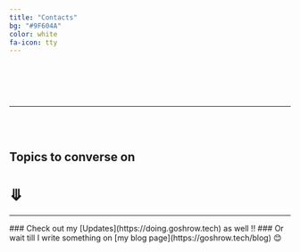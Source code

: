 ```yaml
---
title: "Contacts"
bg: "#9F604A"
color: white
fa-icon: tty
---
```


<h1>
<span>
<a href="https://github.com/GOSHROW">
<i class="fa fa-github fa-2x" aria-hidden="true"></i>
</a>
</span>
<span>
<a href="https://linkedin.com/in/goshrow">
<i class="fa fa-linkedin fa-2x" aria-hidden="true"></i>
</a>
</span>
<span>
<a href="https://instagram.com/swapnil._ghosh">
<i class="fa fa-instagram fa-2x" aria-hidden="true"></i>
</a>
</span>
<!-- <span>
<a href="https://twitter.com/_goshrow">
<i class="fa fa-twitter fa-2x" aria-hidden="true"></i>
</a>
</span> -->
<span>
<a href="https://open.spotify.com/user/u5j9cnqusvh2h4h16e4rzmhpi?si=IGb7IC65RuqGupxox75A6A">
<i class="fa fa-spotify fa-2x" aria-hidden="true"></i>
</a>
</span> 
<br/>
<span>
<a href="mailto:goshrow@gmail.com">
<i class="fa fa-envelope fa-2x" aria-hidden="true"></i>
</a>
</span>
<span>
<a href="mailto:abhroindia@gmail.com">
<i class="fa fa-envelope-o fa-2x" aria-hidden="true"></i>
</a>
</span>
<!-- <span>
<a href="mailto:goshrow@protonmail.com">
<i class="fa fa-envelope-square fa-2x" aria-hidden="true"></i>
</a>
</span> -->
</h1>

<hr/>

<br>
<br>

<style>
    .reveal{ display: none;}
    .expand-area{ cursor: pointer; }
</style>

<script>
$(document).ready(function(){
  $(".expand-area").click(function(){
    $(".reveal").slideToggle(300);
  });
});
</script>


## Topics to converse on

<h1 class = "expand-area">&#10507;</h1>
<div class = "reveal" markdown="1">
<br>
A template of questions to break the ice while conversing with me:

* *Anything that is even remotely fun to discuss about.*
<br/>
<br/>
<br/>
<br/>
<br/>
</div>
<hr/>
### Check out my [Updates](https://doing.goshrow.tech) as well !!
### Or wait till I write something on [my blog page](https://goshrow.tech/blog) 😊
